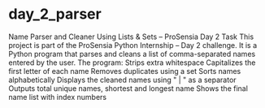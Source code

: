 # day_2_parser
Name Parser and Cleaner Using Lists &amp; Sets – ProSensia Day 2 Task
This project is part of the ProSensia Python Internship – Day 2 challenge.
It is a Python program that parses and cleans a list of comma-separated names entered by the user.
The program:
Strips extra whitespace
Capitalizes the first letter of each name
Removes duplicates using a set
Sorts names alphabetically
Displays the cleaned names using " | " as a separator
Outputs total unique names, shortest and longest name
Shows the final name list with index numbers

